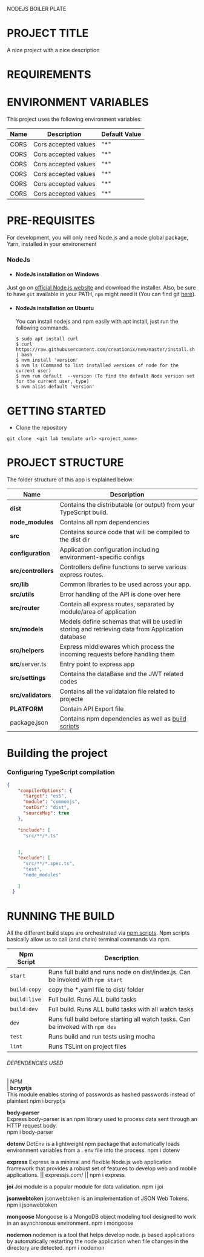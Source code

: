 NODEJS BOILER PLATE

# PROJECT TITLE

A nice project with a nice description

# REQUIREMENTS

# ENVIRONMENT VARIABLES

This project uses the following environment variables:

| Name                          | Description                         | Default Value                                  |
| ----------------------------- | ------------------------------------| -----------------------------------------------|
|CORS           | Cors accepted values            | "*"      |
|CORS           | Cors accepted values            | "*"      |
|CORS           | Cors accepted values            | "*"      |
|CORS           | Cors accepted values            | "*"      |
|CORS           | Cors accepted values            | "*"      |
|CORS           | Cors accepted values            | "*"      |


# PRE-REQUISITES

For development, you will only need Node.js and a node global package, Yarn, installed in your environement

### NodeJs

- #### NodeJs installation on Windows

Just go on [official Node.js website](https://nodejs.org/) and download the installer.
Also, be sure to have `git` available in your PATH, `npm` might need it (You can find git [here](https://git-scm.com/)).

- #### NodeJs installation on Ubuntu

  You can install nodejs and npm easily with apt install, just run the following commands.

      $ sudo apt install curl 
      $ curl https://raw.githubusercontent.com/creationix/nvm/master/install.sh | bash
      $ nvm install 'version'
      $ nvm ls (Command to list installed versions of node for the current user)
      $ nvm run default  --version (To find the default Node version set for the current user, type)
      $ nvm alias default 'version'


# GETTING STARTED

- Clone the repository
```
git clone  <git lab template url> <project_name>
```

# PROJECT STRUCTURE

The folder structure of this app is explained below:

| Name | Description |
| ------------------------ | --------------------------------------------------------------------------------------------- |
| **dist**                 | Contains the distributable (or output) from your TypeScript build.  |
| **node_modules**         | Contains all  npm dependencies                                                            |
| **src**                  | Contains  source code that will be compiled to the dist dir                               |
| **configuration**        | Application configuration including environment-specific configs 
| **src/controllers**      | Controllers define functions to serve various express routes. 
| **src/lib**              | Common libraries to be used across your app.  
| **src/utils**            | Error handling of the API is done over here
| **src/router**           | Contain all express routes, separated by module/area of application                       
| **src/models**           | Models define schemas that will be used in storing and retrieving data from Application database  |
| **src/helpers**          | Express middlewares which process the incoming requests before handling them |
| **src**/server.ts        | Entry point to express app                                                               |
| **src/settings**         | Contains the dataBase and the JWT related codes
| **src/validators**       | Contains all the validataion file related to projecte
|  **PLATFORM**            | Contain API Export file
| package.json             | Contains npm dependencies as well as [build scripts](#what-if-a-library-isnt-on-definitelytyped)   | 

# Building the project

### Configuring TypeScript compilation
```json
{
    "compilerOptions": {
      "target": "es5",
      "module": "commonjs",
      "outDir": "dist",
      "sourceMap": true
    },
    
    "include": [
      "src/**/*.ts"
      

    ],
    "exclude": [
      "src/**/*.spec.ts",
      "test",
      "node_modules"
    
    ]
  }

```
# RUNNING THE BUILD
All the different build steps are orchestrated via [npm scripts](https://docs.npmjs.com/misc/scripts).
Npm scripts basically allow us to call (and chain) terminal commands via npm.

| Npm Script | Description |
| ------------------------- | ------------------------------------------------------------------------------------------------- |
| `start`                   | Runs full build and runs node on dist/index.js. Can be invoked with `npm start`                  |
| `build:copy`                   | copy the *.yaml file to dist/ folder      |
| `build:live`                   | Full build. Runs ALL build tasks       |
| `build:dev`                   | Full build. Runs ALL build tasks with all watch tasks        |
| `dev`                   | Runs full build before starting all watch tasks. Can be invoked with `npm dev`                                         |
| `test`                    | Runs build and run tests using mocha        |
| `lint`                    | Runs TSLint on project files       |



###### DEPENDENCIES USED

|  NPM                 
| **bcryptjs**      
 This module enables storing of passwords as hashed passwords instead of plaintext
 npm i bcryptjs  
 
 **body-parser**      
 Express body-parser is an npm library used to process data sent through an HTTP request body.  
 npm i body-parser

**dotenv**
DotEnv is a lightweight npm package that automatically loads environment variables from a . env file into the process.
npm i dotenv

**express**
Express is a minimal and flexible Node.js web application framework that provides a robust set of features to develop web and mobile applications. || expressjs.com/ ||
npm i express

**joi**
Joi module is a popular module for data validation.
npm i joi

**jsonwebtoken**
jsonwebtoken is an implementation of JSON Web Tokens. 
npm i jsonwebtoken

**mongoose**
Mongoose is a MongoDB object modeling tool designed to work in an asynchronous environment.
npm i mongoose

**nodemon**
nodemon is a tool that helps develop node. js based applications by automatically restarting the node application when file changes in the directory are detected.
npm i nodemon
